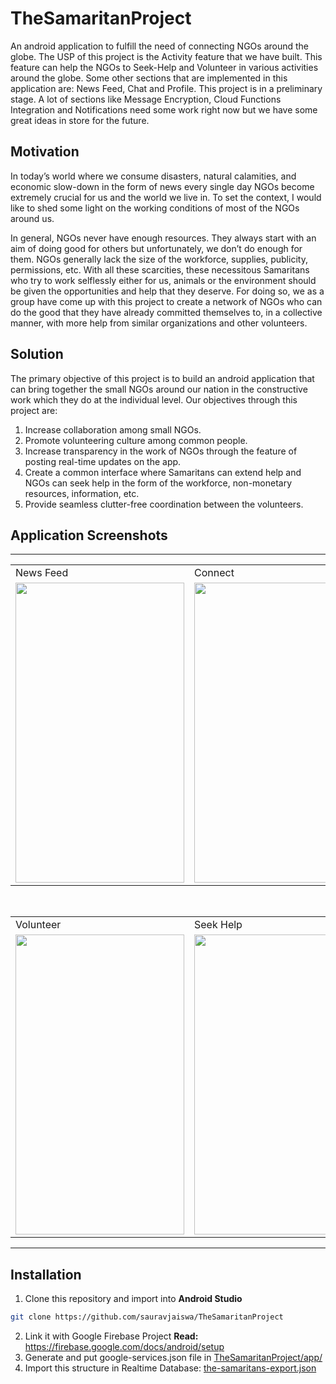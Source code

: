 # TheSamaritanProject

An android application to fulfill the need of connecting NGOs around the globe. The USP of this project is the Activity feature that we have built. This feature can help the NGOs to Seek-Help and Volunteer in various activities around the globe. Some other sections that are implemented in this application are: News Feed, Chat and Profile. This project is in a preliminary stage. A lot of sections like Message Encryption, Cloud Functions Integration and Notifications need some work right now but we have some great ideas in store for the future.

## Motivation

In today’s world where we consume disasters, natural calamities, and economic slow-down in the form of news every single day NGOs become extremely crucial for us and the world we live in. To set the context, I would like to shed some light on the working conditions of most of the NGOs around us. 

In general, NGOs never have enough resources. They always start with an aim of doing good for others but unfortunately, we don’t do enough for them. NGOs generally lack the size of the workforce, supplies, publicity, permissions, etc. With all these scarcities, these necessitous Samaritans who try to work selflessly either for us, animals or the environment should be given the opportunities and help that they deserve. For doing so, we as a group have come up with this project to create a network of NGOs who can do the good that they have already committed themselves to, in a collective manner, with more help from similar organizations and other volunteers.


## Solution

The primary objective of this project is to build an android application that can bring together the small NGOs around our nation in the constructive work which they do at the individual level. Our objectives through this project are:
1. Increase collaboration among small NGOs.
2. Promote volunteering culture among common people.
3. Increase transparency in the work of NGOs through the feature of posting real-time updates on the app.
4. Create a common interface where Samaritans can extend help and NGOs can seek help in the form of the workforce, non-monetary resources, information, etc.
5. Provide seamless clutter-free coordination between the volunteers.

## Application Screenshots
-------------------

<table>
  <tr>
    <td>News Feed</td>
     <td>Connect</td>
     <td>Chat Log</td>
  </tr>
  <tr>
    <td><img src="screenshots/newsfeed.jpeg" width=270 height=480></td>
    <td><img src="screenshots/connect.jpeg" width=270 height=480></td>
    <td><img src="screenshots/chat-log.jpeg" width=270 height=480></td>
  </tr>
 </table>
 <br>
 <table>
  <tr>
     <td>Volunteer</td>
     <td>Seek Help</td>
  </tr>
  <tr>
    <td><img src="screenshots/volunteer.jpeg" width=270 height=480></td>
    <td><img src="screenshots/seek-help.jpeg" width=270 height=480></td>
  </tr>
 </table>
 
-------------------

## Installation

1. Clone this repository and import into **Android Studio**
```bash
git clone https://github.com/sauravjaiswa/TheSamaritanProject
```
2. Link it with Google Firebase Project
 **Read:** https://firebase.google.com/docs/android/setup
3. Generate and put google-services.json file in [TheSamaritanProject/app/](/app/)
4. Import this structure in Realtime Database: [the-samaritans-export.json](the-samaritans-export.json)
